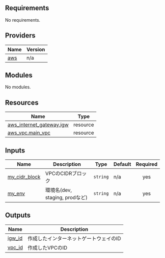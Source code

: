 <!-- BEGIN_TF_DOCS -->
## Requirements

No requirements.

## Providers

| Name | Version |
|------|---------|
| <a name="provider_aws"></a> [aws](#provider\_aws) | n/a |

## Modules

No modules.

## Resources

| Name | Type |
|------|------|
| [aws_internet_gateway.igw](https://registry.terraform.io/providers/hashicorp/aws/latest/docs/resources/internet_gateway) | resource |
| [aws_vpc.main_vpc](https://registry.terraform.io/providers/hashicorp/aws/latest/docs/resources/vpc) | resource |

## Inputs

| Name | Description | Type | Default | Required |
|------|-------------|------|---------|:--------:|
| <a name="input_my_cidr_block"></a> [my\_cidr\_block](#input\_my\_cidr\_block) | VPCのCIDRブロック | `string` | n/a | yes |
| <a name="input_my_env"></a> [my\_env](#input\_my\_env) | 環境名(dev, staging, prodなど) | `string` | n/a | yes |

## Outputs

| Name | Description |
|------|-------------|
| <a name="output_igw_id"></a> [igw\_id](#output\_igw\_id) | 作成したインターネットゲートウェイのID |
| <a name="output_vpc_id"></a> [vpc\_id](#output\_vpc\_id) | 作成したVPCのID |
<!-- END_TF_DOCS -->